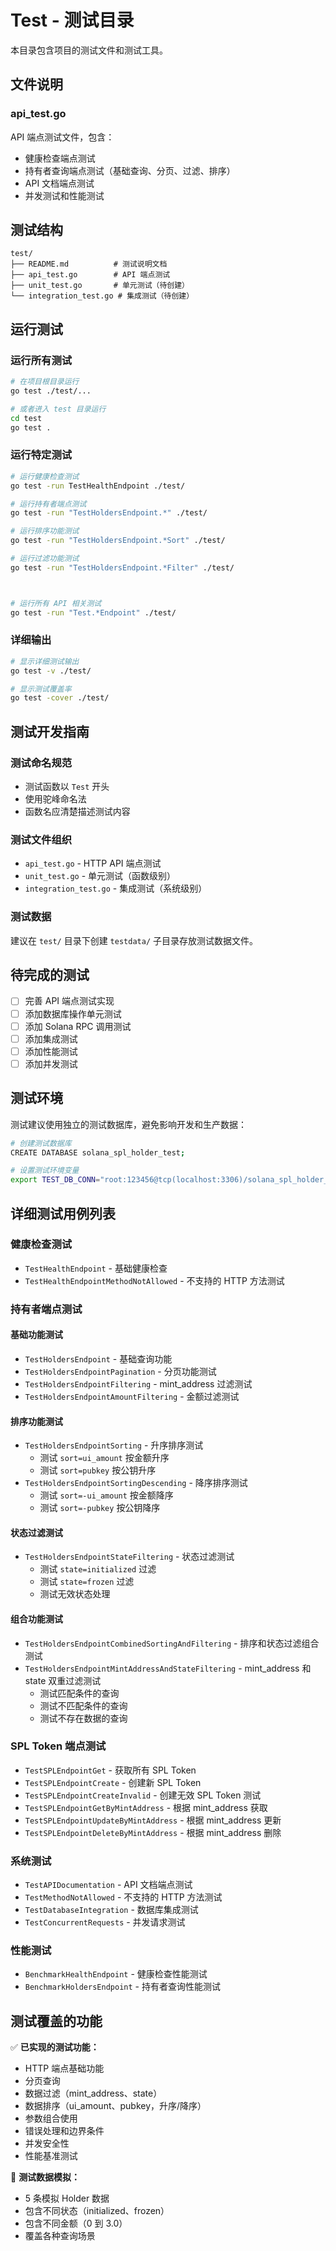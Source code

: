 # Test - 测试目录

本目录包含项目的测试文件和测试工具。

## 文件说明

### api_test.go
API 端点测试文件，包含：
- 健康检查端点测试
- 持有者查询端点测试（基础查询、分页、过滤、排序）
- API 文档端点测试
- 并发测试和性能测试

## 测试结构

```
test/
├── README.md          # 测试说明文档
├── api_test.go        # API 端点测试
├── unit_test.go       # 单元测试（待创建）
└── integration_test.go # 集成测试（待创建）
```

## 运行测试

### 运行所有测试
```bash
# 在项目根目录运行
go test ./test/...

# 或者进入 test 目录运行
cd test
go test .
```

### 运行特定测试
```bash
# 运行健康检查测试
go test -run TestHealthEndpoint ./test/

# 运行持有者端点测试
go test -run "TestHoldersEndpoint.*" ./test/

# 运行排序功能测试
go test -run "TestHoldersEndpoint.*Sort" ./test/

# 运行过滤功能测试
go test -run "TestHoldersEndpoint.*Filter" ./test/



# 运行所有 API 相关测试
go test -run "Test.*Endpoint" ./test/
```

### 详细输出
```bash
# 显示详细测试输出
go test -v ./test/

# 显示测试覆盖率
go test -cover ./test/
```

## 测试开发指南

### 测试命名规范
- 测试函数以 `Test` 开头
- 使用驼峰命名法
- 函数名应清楚描述测试内容

### 测试文件组织
- `api_test.go` - HTTP API 端点测试
- `unit_test.go` - 单元测试（函数级别）
- `integration_test.go` - 集成测试（系统级别）

### 测试数据
建议在 `test/` 目录下创建 `testdata/` 子目录存放测试数据文件。

## 待完成的测试

- [ ] 完善 API 端点测试实现
- [ ] 添加数据库操作单元测试
- [ ] 添加 Solana RPC 调用测试
- [ ] 添加集成测试
- [ ] 添加性能测试
- [ ] 添加并发测试

## 测试环境

测试建议使用独立的测试数据库，避免影响开发和生产数据：

```bash
# 创建测试数据库
CREATE DATABASE solana_spl_holder_test;

# 设置测试环境变量
export TEST_DB_CONN="root:123456@tcp(localhost:3306)/solana_spl_holder_test?charset=utf8mb4&parseTime=True&loc=Local"
```

## 详细测试用例列表

### 健康检查测试
- `TestHealthEndpoint` - 基础健康检查
- `TestHealthEndpointMethodNotAllowed` - 不支持的 HTTP 方法测试

### 持有者端点测试

#### 基础功能测试
- `TestHoldersEndpoint` - 基础查询功能
- `TestHoldersEndpointPagination` - 分页功能测试
- `TestHoldersEndpointFiltering` - mint_address 过滤测试
- `TestHoldersEndpointAmountFiltering` - 金额过滤测试

#### 排序功能测试
- `TestHoldersEndpointSorting` - 升序排序测试
  - 测试 `sort=ui_amount` 按金额升序
  - 测试 `sort=pubkey` 按公钥升序
- `TestHoldersEndpointSortingDescending` - 降序排序测试
  - 测试 `sort=-ui_amount` 按金额降序
  - 测试 `sort=-pubkey` 按公钥降序

#### 状态过滤测试
- `TestHoldersEndpointStateFiltering` - 状态过滤测试
  - 测试 `state=initialized` 过滤
  - 测试 `state=frozen` 过滤
  - 测试无效状态处理

#### 组合功能测试
- `TestHoldersEndpointCombinedSortingAndFiltering` - 排序和状态过滤组合测试
- `TestHoldersEndpointMintAddressAndStateFiltering` - mint_address 和 state 双重过滤测试
  - 测试匹配条件的查询
  - 测试不匹配条件的查询
  - 测试不存在数据的查询

### SPL Token 端点测试
- `TestSPLEndpointGet` - 获取所有 SPL Token
- `TestSPLEndpointCreate` - 创建新 SPL Token
- `TestSPLEndpointCreateInvalid` - 创建无效 SPL Token 测试
- `TestSPLEndpointGetByMintAddress` - 根据 mint_address 获取
- `TestSPLEndpointUpdateByMintAddress` - 根据 mint_address 更新
- `TestSPLEndpointDeleteByMintAddress` - 根据 mint_address 删除

### 系统测试
- `TestAPIDocumentation` - API 文档端点测试
- `TestMethodNotAllowed` - 不支持的 HTTP 方法测试
- `TestDatabaseIntegration` - 数据库集成测试
- `TestConcurrentRequests` - 并发请求测试

### 性能测试
- `BenchmarkHealthEndpoint` - 健康检查性能测试
- `BenchmarkHoldersEndpoint` - 持有者查询性能测试

## 测试覆盖的功能

✅ **已实现的测试功能：**
- HTTP 端点基础功能
- 分页查询
- 数据过滤（mint_address、state）
- 数据排序（ui_amount、pubkey，升序/降序）
- 参数组合使用
- 错误处理和边界条件
- 并发安全性
- 性能基准测试

🔄 **测试数据模拟：**
- 5 条模拟 Holder 数据
- 包含不同状态（initialized、frozen）
- 包含不同金额（0 到 3.0）
- 覆盖各种查询场景